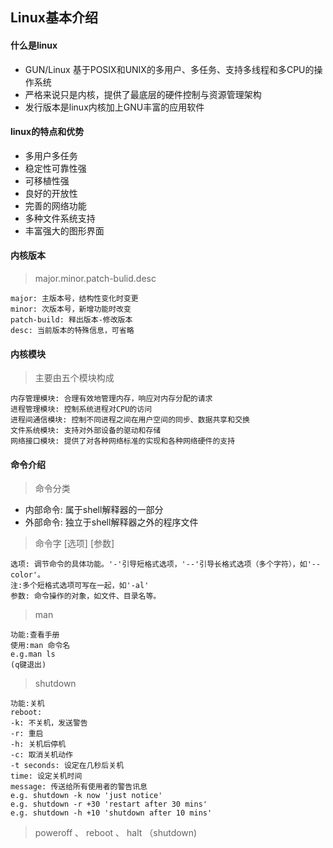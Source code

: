 ## Linux基本介绍

#### 什么是linux
* GUN/Linux 基于POSIX和UNIX的多用户、多任务、支持多线程和多CPU的操作系统
* 严格来说只是内核，提供了最底层的硬件控制与资源管理架构
* 发行版本是linux内核加上GNU丰富的应用软件
#### linux的特点和优势
* 多用户多任务
* 稳定性可靠性强
* 可移植性强
* 良好的开放性
* 完善的网络功能
* 多种文件系统支持
* 丰富强大的图形界面
#### 内核版本
>major.minor.patch-bulid.desc

```
major: 主版本号，结构性变化时变更
minor: 次版本号，新增功能时改变
patch-build: 释出版本-修改版本
desc: 当前版本的特殊信息，可省略
```
#### 内核模块
>主要由五个模块构成

```
内存管理模块: 合理有效地管理内存，响应对内存分配的请求
进程管理模块: 控制系统进程对CPU的访问
进程间通信模块: 控制不同进程之间在用户空间的同步、数据共享和交换
文件系统模块: 支持对外部设备的驱动和存储
网络接口模块: 提供了对各种网络标准的实现和各种网络硬件的支持
```

#### 命令介绍
>命令分类
* 内部命令: 属于shell解释器的一部分
* 外部命令: 独立于shell解释器之外的程序文件
>命令字 [选项] [参数]

```
选项: 调节命令的具体功能。'-'引导短格式选项，'--'引导长格式选项（多个字符），如'--color'。
注:多个短格式选项可写在一起，如'-al'
参数: 命令操作的对象，如文件、目录名等。
```

>man

```
功能:查看手册
使用:man 命令名
e.g.man ls
(q键退出)
```

>shutdown

```
功能:关机
reboot:
-k: 不关机，发送警告
-r: 重启
-h: 关机后停机
-c: 取消关机动作
-t seconds: 设定在几秒后关机
time: 设定关机时间
message: 传送给所有使用者的警告讯息
e.g. shutdown -k now 'just notice'
e.g. shutdown -r +30 'restart after 30 mins'
e.g. shutdown -h +10 'shutdown after 10 mins'
```
>poweroff 、 reboot 、 halt （shutdown)

